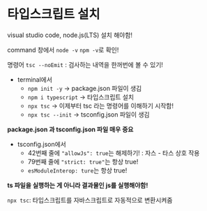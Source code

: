 # 타입스크립트 설치

visual studio code, node.js(LTS) 설치 해야함!

command 창에서 `node -v` `npm -v`로 확인!



명령어  `tsc --noEmit` : 검사하는 내역을 한꺼번에 볼 수 있기!

* terminal에서
  * `npm init -y` -> package.json 파일이 생김
  * `npm i typescript` -> 타입스크립트 설치
  * `npx tsc` -> 이제부터 tsc 라는 명령어를 이해하기 시작함!
  * `npx tsc --init` -> tsconfig.json 파일이 생김

**package.json 과 tsconfig.json 파일 매우 중요**



* tsconfig.json에서 
  * 42번째 줄에 `"allowJs": true`는 해제하기! : 자스 - 타스 상호 작용
  * 79번째 줄에 `"strict: true"`는 항상 true!	
  * `esModuleInterop: ture`는 항상 true!



**ts 파일을 실행하는 게 아니라 결과물인 js를 실행해야함!**

`npx tsc`: 타입스크립트를 자바스크립트로 자동적으로 변환시켜줌